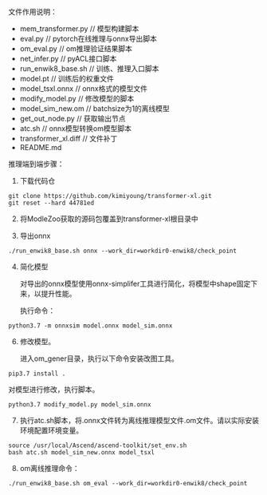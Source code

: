 文件作用说明：
- mem_transformer.py               // 模型构建脚本
- eval.py                          // pytorch在线推理与onnx导出脚本
- om_eval.py                       // om推理验证结果脚本
- net_infer.py                     // pyACL接口脚本
- run_enwik8_base.sh               // 训练、推理入口脚本
- model.pt                         // 训练后的权重文件
- model_tsxl.onnx                  // onnx格式的模型文件
- modify_model.py                  // 修改模型的脚本
- model_sim_new.om                 // batchsize为1的离线模型
- get_out_node.py                 // 获取输出节点
- atc.sh                           // onnx模型转换om模型脚本
- transformer_xl.diff              // 文件补丁
- README.md

推理端到端步骤：

1. 下载代码仓
```shell
git clone https://github.com/kimiyoung/transformer-xl.git
git reset --hard 44781ed
```

2. 将ModleZoo获取的源码包覆盖到transformer-xl根目录中

3. 导出onnx
```shell
./run_enwik8_base.sh onnx --work_dir=workdir0-enwik8/check_point
```

4. 简化模型

   对导出的onnx模型使用onnx-simplifer工具进行简化，将模型中shape固定下来，以提升性能。

   执行命令：

```shell
python3.7 -m onnxsim model.onnx model_sim.onnx
```

6. 修改模型。

   进入om_gener目录，执行以下命令安装改图工具。
```shell
pip3.7 install .
```

   对模型进行修改，执行脚本。

```shell
python3.7 modify_model.py model_sim.onnx
```

7. 执行atc.sh脚本，将.onnx文件转为离线推理模型文件.om文件。请以实际安装环境配置环境变量。

```shell
source /usr/local/Ascend/ascend-toolkit/set_env.sh
bash atc.sh model_sim_new.onnx model_tsxl
```

8. om离线推理命令：
```shell
./run_enwik8_base.sh om_eval --work_dir=workdir0-enwik8/check_point
```
